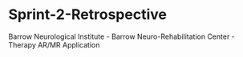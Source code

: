 # Sprint-2-Retrospective

Barrow Neurological Institute - Barrow Neuro-Rehabilitation Center - Therapy AR/MR Application


